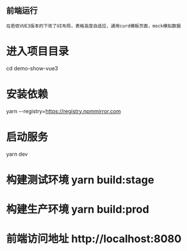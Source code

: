 ## 前端运行

```
在若依VUE3版本的下改了UI布局，表格高度自适应，通用curd模板页面，mock模拟数据
```

# 进入项目目录

cd demo-show-vue3

# 安装依赖

yarn --registry=https://registry.npmmirror.com

# 启动服务

yarn dev

# 构建测试环境 yarn build:stage

# 构建生产环境 yarn build:prod

# 前端访问地址 http://localhost:8080
